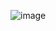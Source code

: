 
![image](https://github.com/soumyabrataroy/MLOps/assets/46237589/e5a5de41-7a74-41a7-8174-72ef245c405c)
